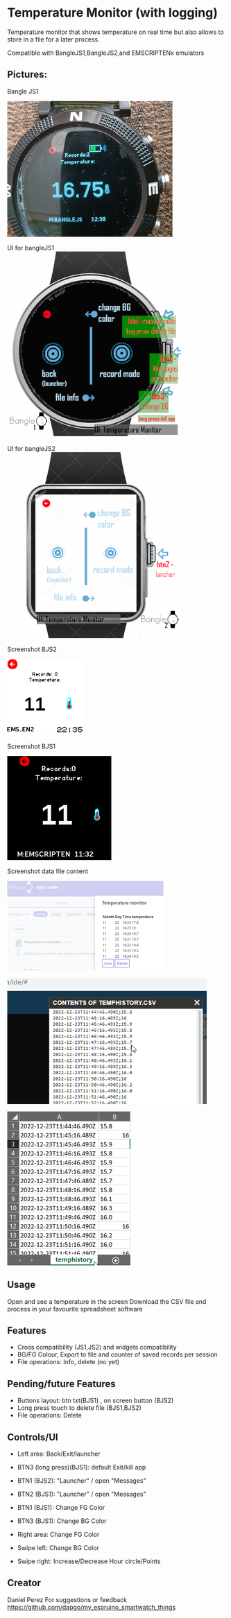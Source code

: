 # Temperature Monitor (with logging)
Temperature monitor that shows temperature on real time but also allows to store in a file for a later process.

Compatible with BangleJS1,BangleJS2,and EMSCRIPTENx emulators

## Pictures:

Bangle JS1

![](photo_banglejs1.jpg)

UI for bangleJS1
![](bangle.js_UI.png)

UI for bangleJS2
![](bangle.js2_UI.png)

Screenshot BJS2

![](ss_emul_bjs2.png)

Screenshot BJS1

![](ss_emul_bjs1.png)

Screenshot data file content

![](file_interface.png)

![](CSV_IDE_view.png)

![](CSV_excel_view.png)


## Usage

Open and see a temperature in the screen 
Download the CSV file and process in your favourite spreadsheet software

## Features

- Cross compatibility (JS1,JS2) and widgets compatibility 
- BG/FG Colour, Export to file and counter of saved records per session
- File operations: Info, delete (no yet)

## Pending/future Features
- Buttons layout: btn txt(BJS1) , on screen button (BJS2)
- Long press touch to delete file (BJS1,BJS2)
- File operations: Delete 

## Controls/UI
 - Left area: Back/Exit/launcher 
 - BTN3 (long press)(BJS1): default Exit/kill app 

 - BTN1 (BJS2): "Launcher" / open "Messages"
 - BTN2 (BJS1): "Launcher" / open "Messages"
 - BTN1 (BJS1): Change FG Color
 - BTN3 (BJS1): Change BG Color 
 - Right area: Change FG Color 
 - Swipe left: Change BG Color 
 - Swipe right: Increase/Decrease Hour circle/Points 
 
 

## Creator

Daniel Perez
For suggestions or feedback
https://github.com/dapgo/my_espruino_smartwatch_things